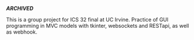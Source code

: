 **_ARCHIVED_**

This is a group project for ICS 32 final at UC Irvine.
Practice of GUI programming in MVC models with tkinter, websockets and RESTapi, as well as webhook.
